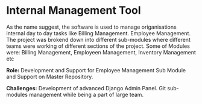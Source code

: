 # Internal Management Tool

As the name suggest, the software is used to manage origanisations internal day to day tasks like Billing Management. Employee Management.
The project was brokend down into different sub-modules where different teams were working of different sections of the project.
Some of Modules were: Billing Management, Employeen Management, Inventory Management etc

**Role:** Development and Support for Employee Management Sub Module and Support on Master Repository.

**Challenges:** Development of advanced Django Admin Panel. Git sub-modules management while being a part of large team.